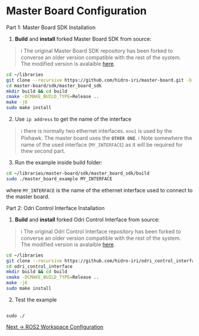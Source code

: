 # Master Board Configuration

Part 1: Master Board SDK Installation
1. **Build** and **install** forked Master Board SDK from source:
> :information_source: The original Master Board SDK repository has been forked to converse an older version compatible with the rest of the system.  
> The modified version is avalaible [here](https://github.com/hidro-iri/master-board).
``` bash
cd ~/libraries
git clone --recursive https://github.com/hidro-iri/master-board.git -b flying_arm
cd master-board/sdk/master_board_sdk
mkdir build && cd build
cmake -DCMAKE_BUILD_TYPE=Release ..
make -j6
sudo make install
```
2. Use `ip address` to get the name of the interface
> :information_source: there is normally two ethernet interfaces. `eno1` is used by the Pixhawk. The master board uses the **`OTHER ONE`**.
> :information_source: Note somewhere the name of the used interface (`MY_INTERFACE`) as it will be required for thew second part.

3. Run the example inside build folder:
``` bash
cd ~/libraries/master-board/sdk/master_board_sdk/build
sudo ./master_board_example MY_INTERFACE
```
where `MY_INTERFACE` is the name of the ethernet interface used to connect to the master board.

Part 2: Odri Control Interface Installation
1. **Build** and **install** forked Odri Control Interface from source:
> :information_source: The original Odri Control Interface repository has been forked to converse an older version compatible with the rest of the system.  
> The modified version is avalaible [here](https://github.com/hidro-iri/odri_control_interface).
``` bash
cd ~/libraries
git clone --recursive https://github.com/hidro-iri/odri_control_interface.git -b flying_arm
cd odri_control_interface
mkdir build && cd build
cmake -DCMAKE_BUILD_TYPE=Release ..
make -j6
sudo make install
```
2. Test the example
```

sudo ./
```


[Next → ROS2 Workspace Configuration](4_ros2_workspace.md)
